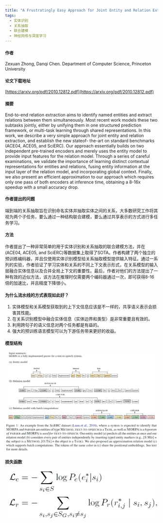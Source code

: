 ```yaml
---
title: "A Frustratingly Easy Approach for Joint Entity and Relation Extraction"
tags:
  - 实体识别
  - 关系抽取
  - 联合建模
  - 神经网络与深度学习
---
```


#### 作者

Zexuan Zhong, Danqi Chen. Department of Computer Science, Princeton University

#### 论文下载地址

[https://arxiv.org/pdf/2010.12812.pdf](https://arxiv.org/pdf/2010.12812.pdf)

#### 摘要

End-to-end relation extraction aims to identify named entities and extract relations between them simultaneously. Most recent work models
these two subtasks jointly, either by unifying them in one structured prediction framework, or multi-task learning through shared representations. In this work, we describe a very simple approach for joint entity and relation extraction, and establish the new stateof-
the-art on standard benchmarks (ACE04, ACE05, and SciERC). Our approach essentially builds on two independent pre-trained encoders and merely uses the entity model to provide input features for the relation model. Through a series of careful examinations, we validate the importance of learning distinct contextual representations for entities and relations, fusing entity information at the input layer of the relation model, and incorporating global context. Finally, we also present an efficient approximation to our approach which requires only one pass of both encoders at inference time, obtaining a 8-16x speedup with a small accuracy drop.

#### 作者提出的问题

端到端的关系抽取旨在识别命名实体并抽取实体之间的关系，大多数研究工作将其视为两个子任务，要么通过一种结构联合建模，要么通过共享表示的方式进行多任务学习。

#### 方法

作者提出了一种非常简单的用于实体识别和关系抽取的联合建模方法，并在(ACE04, ACE05, and SciERC)等数据集上取得了SOTA。作者构建了两个独立的预训练编码器，并且仅使用实体识别模型给关系抽取模型提供输入特征。通过一系列的实验，作者验证了学习实体和关系的不同上下文表示形式，在关系模型的输入层融合实体信息以及合并全局上下文的重要性。最后，作者对他们的方法提出了一种有效的近似方法，该方法在推理时仅需要两个编码器通过一次，即可获得8-16倍的加速比，并且精度下降很小。

#### 为什么流水线的方式表现如此好？
1. 实体模型和关系模型获取到的上下文信息应该是不一样的，共享语义表示会损害其性能。 
2. 在关系识别模型中融合实体信息（实体边界和类型）是非常重要且有效的。 
3. 利用跨句子的语义信息对两个任务都是有益的。 
4. 强大的预训练语言模型可以为下游任务带来更好的收益。 

#### 模型结构

![联合抽取模型](/assets/images/4/model.png)

#### 损失函数

![损失函数](/assets/images/4/loss.png)